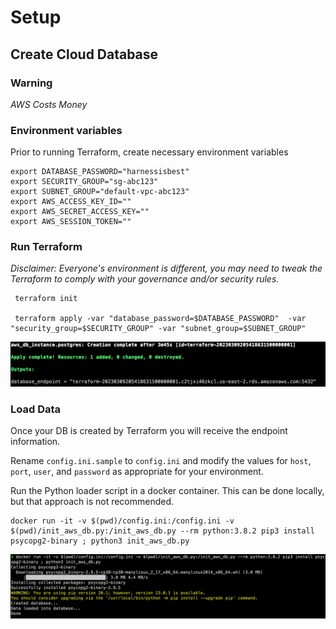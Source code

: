 # Setup

## Create Cloud Database

### Warning
_AWS Costs Money_

### Environment variables 
Prior to running Terraform, create necessary environment variables

```
export DATABASE_PASSWORD="harnessisbest"
export SECURITY_GROUP="sg-abc123"
export SUBNET_GROUP="default-vpc-abc123"
export AWS_ACCESS_KEY_ID=""
export AWS_SECRET_ACCESS_KEY=""
export AWS_SESSION_TOKEN=""
```

### Run Terraform

_Disclaimer: Everyone's environment is different, you may need to tweak the Terraform to comply with your governance and/or security rules._
```
 terraform init
 
 terraform apply -var "database_password=$DATABASE_PASSWORD"  -var "security_group=$SECURITY_GROUP" -var "subnet_group=$SUBNET_GROUP"
```
![alt text](images/terraform.png)
### Load Data
Once your DB is created by Terraform you will receive the endpoint information.

Rename `config.ini.sample` to `config.ini` and modify the values for `host`, `port`, `user`, and `password` as appropriate for your environment.

Run the Python loader script in a docker container. This can be done locally, but that approach is not recommended.

```commandline
docker run -it -v $(pwd)/config.ini:/config.ini -v $(pwd)/init_aws_db.py:/init_aws_db.py --rm python:3.8.2 pip3 install psycopg2-binary ; python3 init_aws_db.py
```
![alt text](images/loader.png)

